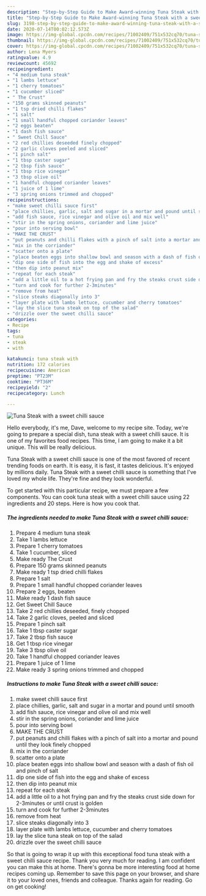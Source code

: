 ```yaml
---
description: "Step-by-Step Guide to Make Award-winning Tuna Steak with a sweet chilli sauce"
title: "Step-by-Step Guide to Make Award-winning Tuna Steak with a sweet chilli sauce"
slug: 3198-step-by-step-guide-to-make-award-winning-tuna-steak-with-a-sweet-chilli-sauce
date: 2020-07-14T00:02:12.573Z
image: https://img-global.cpcdn.com/recipes/71002409/751x532cq70/tuna-steak-with-a-sweet-chilli-sauce-recipe-main-photo.jpg
thumbnail: https://img-global.cpcdn.com/recipes/71002409/751x532cq70/tuna-steak-with-a-sweet-chilli-sauce-recipe-main-photo.jpg
cover: https://img-global.cpcdn.com/recipes/71002409/751x532cq70/tuna-steak-with-a-sweet-chilli-sauce-recipe-main-photo.jpg
author: Lena Myers
ratingvalue: 4.9
reviewcount: 45692
recipeingredient:
- "4 medium tuna steak"
- "1 lambs lettuce"
- "1 cherry tomatoes"
- "1 cucumber sliced"
- " The Crust"
- "150 grams skinned peanuts"
- "1 tsp dried chilli flakes"
- "1 salt"
- "1 small handful chopped coriander leaves"
- "2 eggs beaten"
- "1 dash fish sauce"
- " Sweet Chill Sauce"
- "2 red chillies deseeded finely chopped"
- "2 garlic cloves peeled and sliced"
- "1 pinch salt"
- "1 tbsp caster sugar"
- "2 tbsp fish sauce"
- "1 tbsp rice vinegar"
- "3 tbsp olive oil"
- "1 handful chopped coriander leaves"
- "1 juice of 1 lime"
- "3 spring onions trimmed and chopped"
recipeinstructions:
- "make sweet chilli sauce first"
- "place chillies, garlic, salt and sugar in a mortar and pound until smooth"
- "add fish sauce, rice vinegar and olive oil and mix well"
- "stir in the spring onions, coriander and lime juice"
- "pour into serving bowl"
- "MAKE THE CRUST"
- "put peanuts and chilli flakes with a pinch of salt into a mortar and pound until they look finely chopped"
- "mix in the corriander"
- "scatter onto a plate"
- "place beaten eggs into shallow bowl and season with a dash of fish oil and pinch of salt"
- "dip one side of fish into the egg and shake of excess"
- "then dip into peanut mix"
- "repeat for each steak"
- "add a little oil to a hot frying pan and fry the steaks crust side down for 2-3minutes or until crust is golden"
- "turn and cook for further 2-3minutes"
- "remove from heat"
- "slice steaks diagonally into 3"
- "layer plate with lambs lettuce, cucumber and cherry tomatoes"
- "lay the slice tuna steak on top of the salad"
- "drizzle over the sweet chilli sauce"
categories:
- Recipe
tags:
- tuna
- steak
- with

katakunci: tuna steak with 
nutrition: 172 calories
recipecuisine: American
preptime: "PT23M"
cooktime: "PT36M"
recipeyield: "2"
recipecategory: Lunch

---
```



![Tuna Steak with a sweet chilli sauce](https://img-global.cpcdn.com/recipes/71002409/751x532cq70/tuna-steak-with-a-sweet-chilli-sauce-recipe-main-photo.jpg)

Hello everybody, it's me, Dave, welcome to my recipe site. Today, we're going to prepare a special dish, tuna steak with a sweet chilli sauce. It is one of my favorites food recipes. This time, I am going to make it a bit unique. This will be really delicious.



Tuna Steak with a sweet chilli sauce is one of the most favored of recent trending foods on earth. It is easy, it is fast, it tastes delicious. It's enjoyed by millions daily. Tuna Steak with a sweet chilli sauce is something that I've loved my whole life. They're fine and they look wonderful.


To get started with this particular recipe, we must prepare a few components. You can cook tuna steak with a sweet chilli sauce using 22 ingredients and 20 steps. Here is how you cook that.

<!--inarticleads1-->

##### The ingredients needed to make Tuna Steak with a sweet chilli sauce:

1. Prepare 4 medium tuna steak
1. Take 1 lambs lettuce
1. Prepare 1 cherry tomatoes
1. Take 1 cucumber, sliced
1. Make ready  The Crust
1. Prepare 150 grams skinned peanuts
1. Make ready 1 tsp dried chilli flakes
1. Prepare 1 salt
1. Prepare 1 small handful chopped coriander leaves
1. Prepare 2 eggs, beaten
1. Make ready 1 dash fish sauce
1. Get  Sweet Chill Sauce
1. Take 2 red chillies deseeded, finely chopped
1. Take 2 garlic cloves, peeled and sliced
1. Prepare 1 pinch salt
1. Take 1 tbsp caster sugar
1. Take 2 tbsp fish sauce
1. Get 1 tbsp rice vinegar
1. Take 3 tbsp olive oil
1. Take 1 handful chopped coriander leaves
1. Prepare 1 juice of 1 lime
1. Make ready 3 spring onions trimmed and chopped




<!--inarticleads2-->

##### Instructions to make Tuna Steak with a sweet chilli sauce:

1. make sweet chilli sauce first
1. place chillies, garlic, salt and sugar in a mortar and pound until smooth
1. add fish sauce, rice vinegar and olive oil and mix well
1. stir in the spring onions, coriander and lime juice
1. pour into serving bowl
1. MAKE THE CRUST
1. put peanuts and chilli flakes with a pinch of salt into a mortar and pound until they look finely chopped
1. mix in the corriander
1. scatter onto a plate
1. place beaten eggs into shallow bowl and season with a dash of fish oil and pinch of salt
1. dip one side of fish into the egg and shake of excess
1. then dip into peanut mix
1. repeat for each steak
1. add a little oil to a hot frying pan and fry the steaks crust side down for 2-3minutes or until crust is golden
1. turn and cook for further 2-3minutes
1. remove from heat
1. slice steaks diagonally into 3
1. layer plate with lambs lettuce, cucumber and cherry tomatoes
1. lay the slice tuna steak on top of the salad
1. drizzle over the sweet chilli sauce




So that is going to wrap it up with this exceptional food tuna steak with a sweet chilli sauce recipe. Thank you very much for reading. I am confident you can make this at home. There's gonna be more interesting food at home recipes coming up. Remember to save this page on your browser, and share it to your loved ones, friends and colleague. Thanks again for reading. Go on get cooking!
